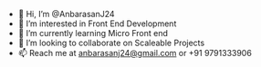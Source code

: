 - 👋 Hi, I’m @AnbarasanJ24
- 👀 I’m interested in Front End Development
- 🌱 I’m currently learning Micro Front end
- 💞️ I’m looking to collaborate on Scaleable Projects
- 📫 Reach me at anbarasanj24@gmail.com or +91 9791333906

<!---
AnbarasanJ24/AnbarasanJ24 is a ✨ special ✨ repository because its `README.md` (this file) appears on your GitHub profile.
You can click the Preview link to take a look at your changes.
--->
